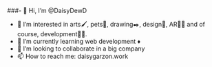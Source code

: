 ###- 👋 Hi, I’m @DaisyDewD
- 👀 I’m interested in arts🖌️, pets🐾, drawing✒️, design🧩, AR🤳🏿 and of course, development👩‍💻.
- 🌱 I’m currently learning web development ♦️
- 💞️ I’m looking to collaborate in a big company
- 📫 How to reach me: daisygarzon.work 

<!---
DaisyDewD/DaisyDewD is a ✨ special ✨ repository because its `README.md` (this file) appears on your GitHub profile.
You can click the Preview link to take a look at your changes.
--->
